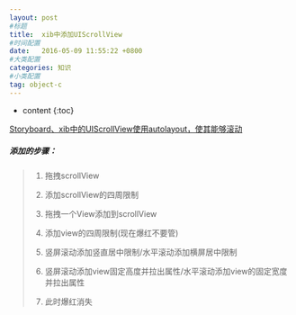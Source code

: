```yaml
---
layout: post
#标题
title:  xib中添加UIScrollView
#时间配置
date:   2016-05-09 11:55:22 +0800
#大类配置
categories: 知识
#小类配置
tag: object-c
---
```


* content
{:toc}

<a href="http://small.qiang.blog.163.com/blog/static/978493072015292522113/" target="_blank">Storyboard、xib中的UIScrollView使用autolayout，使其能够滚动</a><br>

##### 添加的步骤：

> 1. 拖拽scrollView
> 
> 2. 添加scrollView的四周限制
> 
> 3. 拖拽一个View添加到scrollView
> 
> 4. 添加view的四周限制(现在爆红不要管)
> 
> 5. 竖屏滚动添加竖直居中限制/水平滚动添加横屏居中限制
> 
> 6. 竖屏滚动添加view固定高度并拉出属性/水平滚动添加view的固定宽度并拉出属性
> 
> 7. 此时爆红消失
